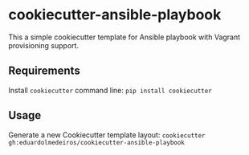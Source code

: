 # cookiecutter-ansible-playbook

This a simple cookiecutter template for Ansible playbook with Vagrant provisioning support.

## Requirements

Install `cookiecutter` command line: `pip install cookiecutter`    

## Usage

Generate a new Cookiecutter template layout: `cookiecutter gh:eduardolmedeiros/cookiecutter-ansible-playbook`    